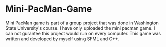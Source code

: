 # Mini-PacMan-Game
Mini PacMan game is part of a group project that was done in Washington State University's course. I have only uploaded the mini pacman game. I can not gurantee this project would run on every computer. This game was written and developed by myself using SFML and C++.
